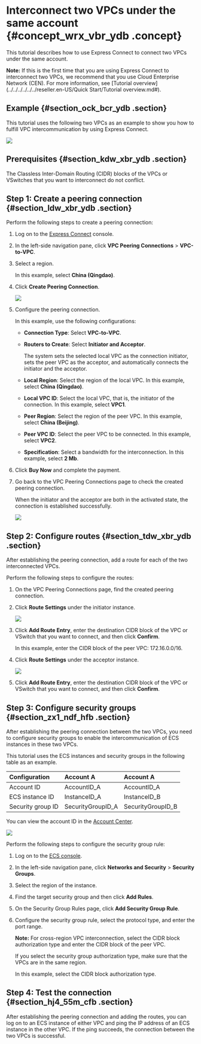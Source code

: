 # Interconnect two VPCs under the same account {#concept_wrx_vbr_ydb .concept}

This tutorial describes how to use Express Connect to connect two VPCs under the same account.

**Note:** If this is the first time that you are using Express Connect to interconnect two VPCs, we recommend that you use Cloud Enterprise Network \(CEN\). For more information, see [Tutorial overview](../../../../../../reseller.en-US/Quick Start/Tutorial overview.md#).

## Example {#section_ock_bcr_ydb .section}

This tutorial uses the following two VPCs as an example to show you how to fulfill VPC intercommunication by using Express Connect.

![](http://static-aliyun-doc.oss-cn-hangzhou.aliyuncs.com/assets/img/13830/154745676211702_en-US.png)

## Prerequisites {#section_kdw_xbr_ydb .section}

The Classless Inter-Domain Routing \(CIDR\) blocks of the VPCs or VSwitches that you want to interconnect do not conflict.

## Step 1: Create a peering connection {#section_ldw_xbr_ydb .section}

Perform the following steps to create a peering connection:

1.  Log on to the [Express Connect](https://partners-intl.console.aliyun.com/#/ri) console.
2.  In the left-side navigation pane, click **VPC Peering Connections** \> **VPC-to-VPC**.
3.  Select a region.

    In this example, select **China \(Qingdao\)**.

4.  Click **Create Peering Connection**.

    ![](http://static-aliyun-doc.oss-cn-hangzhou.aliyuncs.com/assets/img/13830/154745676211683_en-US.png)

5.  Configure the peering connection.

    In this example, use the following configurations:

    -   **Connection Type**: Select **VPC-to-VPC**.

    -   **Routers to Create**: Select **Initiator and Acceptor**.

        The system sets the selected local VPC as the connection initiator, sets the peer VPC as the acceptor, and automatically connects the initiator and the acceptor.

    -   **Local Region**: Select the region of the local VPC. In this example, select **China \(Qingdao\)**.

    -   **Local VPC ID**: Select the local VPC, that is, the initiator of the connection. In this example, select **VPC1**.

    -   **Peer Region**: Select the region of the peer VPC. In this example, select **China \(Beijing\)**.

    -   **Peer VPC ID**: Select the peer VPC to be connected. In this example, select **VPC2**.

    -   **Specification**: Select a bandwidth for the interconnection. In this example, select **2 Mb**.

6.  Click **Buy Now** and complete the payment.
7.  Go back to the VPC Peering Connections page to check the created peering connection.

    When the initiator and the acceptor are both in the activated state, the connection is established successfully.

    ![](http://static-aliyun-doc.oss-cn-hangzhou.aliyuncs.com/assets/img/13830/154745676211684_en-US.png)


## Step 2: Configure routes {#section_tdw_xbr_ydb .section}

After establishing the peering connection, add a route for each of the two interconnected VPCs.

Perform the following steps to configure the routes:

1.  On the VPC Peering Connections page, find the created peering connection.
2.  Click **Route Settings** under the initiator instance.

    ![](http://static-aliyun-doc.oss-cn-hangzhou.aliyuncs.com/assets/img/13830/154745676211686_en-US.png)

3.  Click **Add Route Entry**, enter the destination CIDR block of the VPC or VSwitch that you want to connect, and then click **Confirm**.

    In this example, enter the CIDR block of the peer VPC: 172.16.0.0/16.

4.  Click **Route Settings** under the acceptor instance.

    ![](http://static-aliyun-doc.oss-cn-hangzhou.aliyuncs.com/assets/img/13830/154745676211700_en-US.png)

5.  Click **Add Route Entry**, enter the destination CIDR block of the VPC or VSwitch that you want to connect, and then click **Confirm**.

## Step 3: Configure security groups {#section_zx1_ndf_hfb .section}

After establishing the peering connection between the two VPCs, you need to configure security groups to enable the intercommunication of ECS instances in these two VPCs.

This tutorial uses the ECS instances and security groups in the following table as an example.

|Configuration|Account A|Account A|
|:------------|:--------|:--------|
|Account ID|AccountID\_A|AccountID\_A|
|ECS instance ID|InstanceID\_A|InstanceID\_B|
|Security group ID|SecurityGroupID\_A|SecurityGroupID\_B|

You can view the account ID in the [Account Center](https://account.console.aliyun.com/?spm=5176.2020520001.aliyun_topbar.39.4cb94bd3LoJmJ3#/secure).

![](http://static-aliyun-doc.oss-cn-hangzhou.aliyuncs.com/assets/img/13830/154745676213186_en-US.png)

Perform the following steps to configure the security group rule:

1.  Log on to the [ECS console](https://partners-intl.console.aliyun.com/#/ecs).
2.  In the left-side navigation pane, click **Networks and Security** \> **Security Groups**.
3.  Select the region of the instance.
4.  Find the target security group and then click **Add Rules**.
5.  On the Security Group Rules page, click **Add Security Group Rule**.
6.  Configure the security group rule, select the protocol type, and enter the port range.

    **Note:** For cross-region VPC interconnection, select the CIDR block authorization type and enter the CIDR block of the peer VPC.

    If you select the security group authorization type, make sure that the VPCs are in the same region.

    In this example, select the CIDR block authorization type.


## Step 4: Test the connection {#section_hj4_55m_cfb .section}

After establishing the peering connection and adding the routes, you can log on to an ECS instance of either VPC and ping the IP address of an ECS instance in the other VPC. If the ping succeeds, the connection between the two VPCs is successful.

